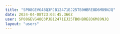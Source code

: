 ```yaml
---
title: "SP08GEVG48Q3PJB12471EJ25TB0HBRE8D6M89NJQ"
date: 2024-04-08T23:03:45.366Z
user: SP08GEVG48Q3PJB12471EJ25TB0HBRE8D6M89NJQ
layout: "users"
---
```

    